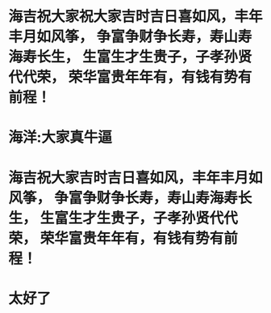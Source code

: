 # 海吉祝大家祝大家吉时吉日喜如风，丰年丰月如风筝， 争富争财争长寿，寿山寿海寿长生， 生富生才生贵子，子孝孙贤代代荣， 荣华富贵年年有，有钱有势有前程！
# 海洋:大家真牛逼


# 海吉祝大家吉时吉日喜如风，丰年丰月如风筝， 争富争财争长寿，寿山寿海寿长生， 生富生才生贵子，子孝孙贤代代荣， 荣华富贵年年有，有钱有势有前程！

# 太好了


